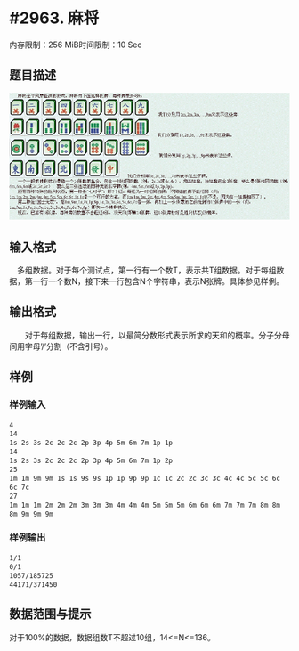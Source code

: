 # #2963. 麻将

内存限制：256 MiB时间限制：10 Sec

## 题目描述

![](upload/201212/11(7).jpg)

## 输入格式

　多组数据。对于每个测试点，第一行有一个数T，表示共T组数据。对于每组数据，第一行一个数N，接下来一行包含N个字符串，表示N张牌。具体参见样例。

## 输出格式

　　对于每组数据，输出一行，以最简分数形式表示所求的天和的概率。分子分母间用字母&rsquo;/&rsquo;分割（不含引号）。

## 样例

### 样例输入

    
    4
    14
    1s 2s 3s 2c 2c 2c 2p 3p 4p 5m 6m 7m 1p 1p
    14
    1s 2s 3s 2c 2c 2c 2p 3p 4p 5m 6m 7m 1p 2p
    25
    1m 1m 9m 9m 1s 1s 9s 9s 1p 1p 9p 9p 1c 1c 2c 2c 3c 3c 4c 4c 5c 5c 6c 6c 7c
    27
    1m 1m 1m 2m 2m 2m 3m 3m 3m 4m 4m 4m 5m 5m 5m 6m 6m 6m 7m 7m 7m 8m 8m 8m 9m 9m 9m
    
    

### 样例输出

    
    1/1
    0/1
    1057/185725
    44171/371450
    
    

## 数据范围与提示

对于100%的数据，数据组数T不超过10组，14<=N<=136。
